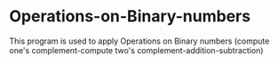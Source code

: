 # Operations-on-Binary-numbers
This program is used to apply Operations on Binary numbers (compute one's complement-compute two's complement-addition-subtraction)

